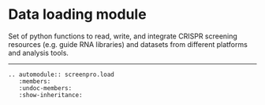# Data loading module

Set of python functions to read, write, and integrate CRISPR screening
resources (e.g. guide RNA libraries) and datasets from different platforms 
and analysis tools.

___

```{eval-rst}  
.. automodule:: screenpro.load
   :members:
   :undoc-members:
   :show-inheritance:
```